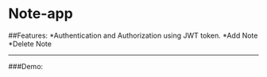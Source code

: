 # Note-app
##Features:
*Authentication and Authorization using JWT token.
*Add Note
*Delete Note
***
###Demo:
